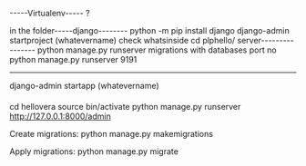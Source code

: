 -----Virtualenv-----
?

in the folder-----django--------
python -m pip install django
django-admin startproject (whatevername)
check whatsinside
cd plphello/
server----------------
python manage.py runserver
migrations with databases
port no
python manage.py runserver 9191

-----
django-admin startapp (whatevername)
####
cd hellovera
source bin/activate
python manage.py runserver
http://127.0.0.1:8000/admin

Create migrations:
python manage.py makemigrations

Apply migrations:
python manage.py migrate
